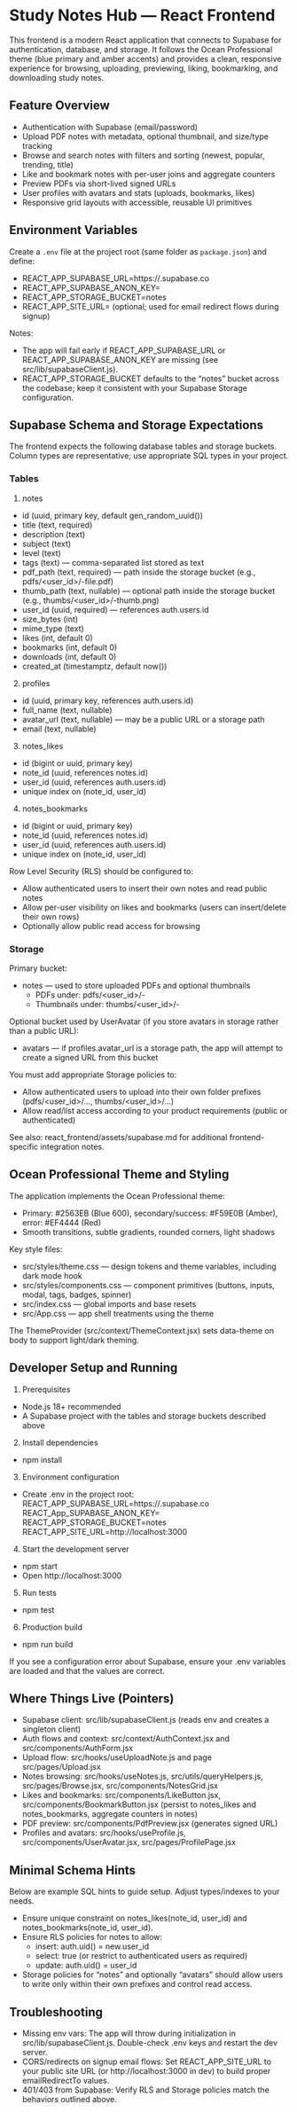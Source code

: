 # Study Notes Hub — React Frontend

This frontend is a modern React application that connects to Supabase for authentication, database, and storage. It follows the Ocean Professional theme (blue primary and amber accents) and provides a clean, responsive experience for browsing, uploading, previewing, liking, bookmarking, and downloading study notes.

## Feature Overview

- Authentication with Supabase (email/password)
- Upload PDF notes with metadata, optional thumbnail, and size/type tracking
- Browse and search notes with filters and sorting (newest, popular, trending, title)
- Like and bookmark notes with per-user joins and aggregate counters
- Preview PDFs via short-lived signed URLs
- User profiles with avatars and stats (uploads, bookmarks, likes)
- Responsive grid layouts with accessible, reusable UI primitives

## Environment Variables

Create a `.env` file at the project root (same folder as `package.json`) and define:

- REACT_APP_SUPABASE_URL=https://<project-ref>.supabase.co
- REACT_APP_SUPABASE_ANON_KEY=<anon-key>
- REACT_APP_STORAGE_BUCKET=notes
- REACT_APP_SITE_URL=<your-site-url> (optional; used for email redirect flows during signup)

Notes:
- The app will fail early if REACT_APP_SUPABASE_URL or REACT_APP_SUPABASE_ANON_KEY are missing (see src/lib/supabaseClient.js).
- REACT_APP_STORAGE_BUCKET defaults to the “notes” bucket across the codebase; keep it consistent with your Supabase Storage configuration.

## Supabase Schema and Storage Expectations

The frontend expects the following database tables and storage buckets. Column types are representative; use appropriate SQL types in your project.

### Tables

1) notes
- id (uuid, primary key, default gen_random_uuid())
- title (text, required)
- description (text)
- subject (text)
- level (text)
- tags (text) — comma-separated list stored as text
- pdf_path (text, required) — path inside the storage bucket (e.g., pdfs/<user_id>/<timestamp>-file.pdf)
- thumb_path (text, nullable) — optional path inside the storage bucket (e.g., thumbs/<user_id>/<timestamp>-thumb.png)
- user_id (uuid, required) — references auth.users.id
- size_bytes (int)
- mime_type (text)
- likes (int, default 0)
- bookmarks (int, default 0)
- downloads (int, default 0)
- created_at (timestamptz, default now())

2) profiles
- id (uuid, primary key, references auth.users.id)
- full_name (text, nullable)
- avatar_url (text, nullable) — may be a public URL or a storage path
- email (text, nullable)

3) notes_likes
- id (bigint or uuid, primary key)
- note_id (uuid, references notes.id)
- user_id (uuid, references auth.users.id)
- unique index on (note_id, user_id)

4) notes_bookmarks
- id (bigint or uuid, primary key)
- note_id (uuid, references notes.id)
- user_id (uuid, references auth.users.id)
- unique index on (note_id, user_id)

Row Level Security (RLS) should be configured to:
- Allow authenticated users to insert their own notes and read public notes
- Allow per-user visibility on likes and bookmarks (users can insert/delete their own rows)
- Optionally allow public read access for browsing

### Storage

Primary bucket:
- notes — used to store uploaded PDFs and optional thumbnails
  - PDFs under: pdfs/<user_id>/<timestamp>-<filename>
  - Thumbnails under: thumbs/<user_id>/<timestamp>-<filename>

Optional bucket used by UserAvatar (if you store avatars in storage rather than a public URL):
- avatars — if profiles.avatar_url is a storage path, the app will attempt to create a signed URL from this bucket

You must add appropriate Storage policies to:
- Allow authenticated users to upload into their own folder prefixes (pdfs/<user_id>/..., thumbs/<user_id>/...)
- Allow read/list access according to your product requirements (public or authenticated)

See also: react_frontend/assets/supabase.md for additional frontend-specific integration notes.

## Ocean Professional Theme and Styling

The application implements the Ocean Professional theme:
- Primary: #2563EB (Blue 600), secondary/success: #F59E0B (Amber), error: #EF4444 (Red)
- Smooth transitions, subtle gradients, rounded corners, light shadows

Key style files:
- src/styles/theme.css — design tokens and theme variables, including dark mode hook
- src/styles/components.css — component primitives (buttons, inputs, modal, tags, badges, spinner)
- src/index.css — global imports and base resets
- src/App.css — app shell treatments using the theme

The ThemeProvider (src/context/ThemeContext.jsx) sets data-theme on body to support light/dark theming.

## Developer Setup and Running

1) Prerequisites
- Node.js 18+ recommended
- A Supabase project with the tables and storage buckets described above

2) Install dependencies
- npm install

3) Environment configuration
- Create .env in the project root:
  REACT_APP_SUPABASE_URL=https://<your-project-ref>.supabase.co
  REACT_App_SUPABASE_ANON_KEY=<your-anon-key>
  REACT_APP_STORAGE_BUCKET=notes
  REACT_APP_SITE_URL=http://localhost:3000

4) Start the development server
- npm start
- Open http://localhost:3000

5) Run tests
- npm test

6) Production build
- npm run build

If you see a configuration error about Supabase, ensure your .env variables are loaded and that the values are correct.

## Where Things Live (Pointers)

- Supabase client: src/lib/supabaseClient.js (reads env and creates a singleton client)
- Auth flows and context: src/context/AuthContext.jsx and src/components/AuthForm.jsx
- Upload flow: src/hooks/useUploadNote.js and page src/pages/Upload.jsx
- Notes browsing: src/hooks/useNotes.js, src/utils/queryHelpers.js, src/pages/Browse.jsx, src/components/NotesGrid.jsx
- Likes and bookmarks: src/components/LikeButton.jsx, src/components/BookmarkButton.jsx (persist to notes_likes and notes_bookmarks, aggregate counters in notes)
- PDF preview: src/components/PdfPreview.jsx (generates signed URL)
- Profiles and avatars: src/hooks/useProfile.js, src/components/UserAvatar.jsx, src/pages/ProfilePage.jsx

## Minimal Schema Hints

Below are example SQL hints to guide setup. Adjust types/indexes to your needs.

- Ensure unique constraint on notes_likes(note_id, user_id) and notes_bookmarks(note_id, user_id).
- Ensure RLS policies for notes to allow:
  - insert: auth.uid() = new.user_id
  - select: true (or restrict to authenticated users as required)
  - update: auth.uid() = user_id
- Storage policies for “notes” and optionally “avatars” should allow users to write only within their own prefixes and control read access.

## Troubleshooting

- Missing env vars: The app will throw during initialization in src/lib/supabaseClient.js. Double-check .env keys and restart the dev server.
- CORS/redirects on signup email flows: Set REACT_APP_SITE_URL to your public site URL (or http://localhost:3000 in dev) to build proper emailRedirectTo values.
- 401/403 from Supabase: Verify RLS and Storage policies match the behaviors outlined above.

